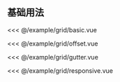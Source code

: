 ## 基础用法

<demo-block src="grid/basic">

<<< @/example/grid/basic.vue

</demo-block>

<demo-block src="grid/offset">

<<< @/example/grid/offset.vue

</demo-block>

<demo-block src="grid/gutter">

<<< @/example/grid/gutter.vue

</demo-block>

<demo-block src="grid/responsive">

<<< @/example/grid/responsive.vue

</demo-block>
